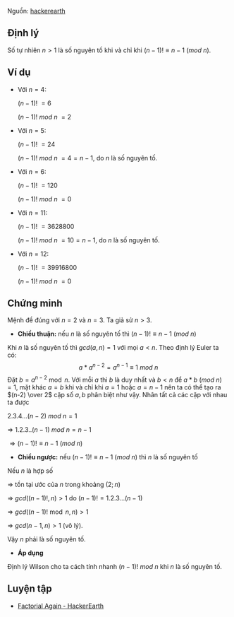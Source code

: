 


Nguồn: [hackerearth](https://www.hackerearth.com/notes/lucas-theorem-wilsons-theorem/)

## Định lý

Số tự nhiên $n>1$ là số nguyên tố khi và chỉ khi $(n-1)!\equiv n-1\ (mod \ n)$.

## Ví dụ

- Với $n=4$:

	$(n-1)!\ =6$

	$(n-1)!\ mod\ n\ =2$

- Với $n=5$:

	$(n-1)!\ =24$

	$(n-1)!\ mod\ n\ =4 = n-1$, do $n$ là số nguyên tố.

- Với $n=6$:

	$(n-1)!\ =120$

	$(n-1)!\ mod\ n\ =0$

- Với $n=11$:

	$(n-1)!\ =3628800$

	$(n-1)!\ mod\ n\ =10 = n-1$, do $n$ là số nguyên tố.

- Với $n=12$:

	$(n-1)!\ =39916800$

	$(n-1)!\ mod\ n\ =0$

## Chứng minh

Mệnh đề đúng với $n=2$ và $n=3$. Ta giả sử $n>3$.

- **Chiều thuận:** nếu $n$ là số nguyên tố thì $(n-1)!\equiv n-1 \ (mod \ n)$

Khi $n$ là số nguyên tố thì $gcd(a,n)=1$ với mọi $a < n$. Theo định lý Euler ta có:
$$
a * a^{n-2} = a^{n-1} \equiv 1 \ mod\ n
$$
Đặt $b = a^{n-2} \bmod n$. Với mỗi $a$ thì $b$ là duy nhất và $b < n$ để $a*b\ (mod \ n) \ =1$, mặt khác $a=b$ khi và chỉ khi $a=1$ hoặc $a=n-1$ nên ta có thể tạo ra $(n-2) \over 2$ cặp số $a, b$ phân biệt như vậy. Nhân tất cả các cặp với nhau ta được

$2.3.4...(n-2) \ mod \ n = 1$ 

$\Rightarrow \ 1.2.3..(n-1)\ mod \ n = n-1$

$\Rightarrow (n-1)!\equiv n-1\ (mod \ n)$

- **Chiều ngược:** nếu $(n-1)!\equiv n-1 \ (mod \ n)$ thì $n$ là số nguyên tố

Nếu $n$ là hợp số

$\Rightarrow$ tồn tại ước của $n$ trong khoảng $(2;n)$

$\Rightarrow \ gcd((n-1)!,n)>1$ do $(n-1)!=1.2.3...(n-1)$

$\Rightarrow \ gcd((n-1)! \bmod n,n) > 1$

$\Rightarrow \ gcd(n-1,n) > 1$ (vô lý).

Vậy $n$ phải là số nguyên tố.

- **Áp dụng**

Định lý Wilson cho ta cách tính nhanh $(n-1)!\ mod \ n$ khi $n$ là số nguyên tố.

## Luyện tập

- [Factorial Again - HackerEarth](https://www.hackerearth.com/problem/algorithm/factorial-again-1/)